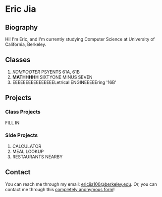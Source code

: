 # Eric Jia

## Biography

Hi! I'm Eric, and I'm currently studying Computer Science at University of California, Berkeley.

## Classes 

1. _KOMPOOTER_ PSYENTS 61A, 61B
2. **MATHHHHH** SIXTYONE MINUS SEVEN
3. EEEEEEEEEEEEEEEELetrical ENGINEEEEEring '16B'

## Projects

### Class Projects

FILL IN

### Side Projects

1. CALCULATOR 
2. MEAL LOOKUP
3. RESTAURANTS NEARBY

## Contact

You can reach me through my email: ericjia100@berkeley.edu.
Or, you can contact me through this [completely anonymous form](https://docs.google.com/forms/d/e/1FAIpQLSepvIMdvuwMXqr6XmOlG0QqPh0x7R6JLb8F1I3xSeI7AmyRLA/viewform?usp=sf_link)!
